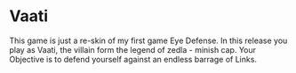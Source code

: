 # Vaati
This game is just a re-skin of my first game Eye Defense. In this release you play as Vaati, the villain form the legend of zedla - minish cap. Your Objective is to defend yourself against an endless barrage of Links.
